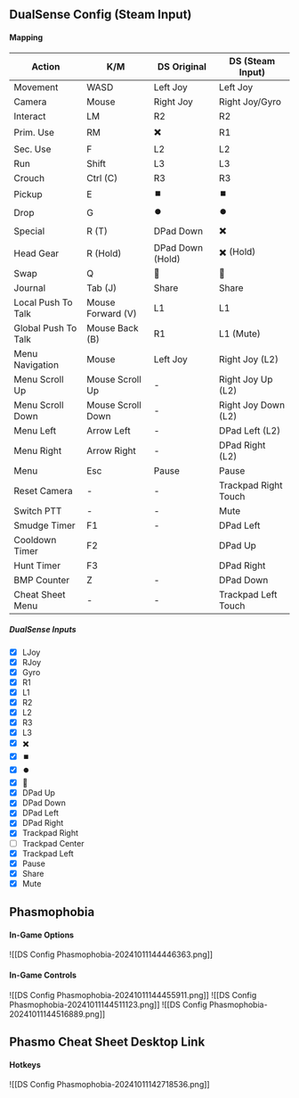 ## DualSense Config (Steam Input)

#### Mapping

| Action              | K/M               | DS Original      | DS (Steam Input)     |
| ------------------- | ----------------- | ---------------- | -------------------- |
| Movement            | WASD              | Left Joy         | Left Joy             |
| Camera              | Mouse             | Right Joy        | Right Joy/Gyro       |
| Interact            | LM                | R2               | R2                   |
| Prim. Use           | RM                | ✖️               | R1                   |
| Sec. Use            | F                 | L2               | L2                   |
| Run                 | Shift             | L3               | L3                   |
| Crouch              | Ctrl (C)          | R3               | R3                   |
| Pickup              | E                 | ⏹️               | ⏹️                   |
| Drop                | G                 | ⏺️               | ⏺️                   |
| Special             | R (T)             | DPad Down        | ✖️                   |
| Head Gear           | R (Hold)          | DPad Down (Hold) | ✖️ (Hold)            |
| Swap                | Q                 | 🔼               | 🔼                   |
| Journal             | Tab (J)           | Share            | Share                |
| Local Push To Talk  | Mouse Forward (V) | L1               | L1                   |
| Global Push To Talk | Mouse Back (B)    | R1               | L1 (Mute)            |
| Menu Navigation     | Mouse             | Left Joy         | Right Joy (L2)       |
| Menu Scroll Up      | Mouse Scroll Up   | -                | Right Joy Up (L2)    |
| Menu Scroll Down    | Mouse Scroll Down | -                | Right Joy Down (L2)  |
| Menu Left           | Arrow Left        | -                | DPad Left (L2)       |
| Menu Right          | Arrow Right       | -                | DPad Right (L2)      |
| Menu                | Esc               | Pause            | Pause                |
| Reset Camera        | -                 | -                | Trackpad Right Touch |
| Switch PTT          | -                 | -                | Mute                 |
| Smudge Timer        | F1                | -                | DPad Left            |
| Cooldown Timer      | F2                |                  | DPad Up              |
| Hunt Timer          | F3                |                  | DPad Right           |
| BMP Counter         | Z                 | -                | DPad Down            |
| Cheat Sheet Menu    | -                 | -                | Trackpad Left Touch  |

##### DualSense Inputs

- [x] LJoy
- [x] RJoy
- [x] Gyro
- [x] R1
- [x] L1
- [x] R2
- [x] L2
- [x] R3
- [x] L3
- [x] ✖️
- [x] ⏹️
- [x] ⏺️
- [x] 🔼
- [x] DPad Up
- [x] DPad Down
- [x] DPad Left 
- [x] DPad Right
- [x] Trackpad Right
- [ ] Trackpad Center
- [x] Trackpad Left
- [x] Pause
- [x] Share
- [x] Mute

## Phasmophobia
#### In-Game Options
![[DS Config Phasmophobia-20241011144446363.png]]

#### In-Game Controls
![[DS Config Phasmophobia-20241011144455911.png]]
![[DS Config Phasmophobia-20241011144511123.png]]
![[DS Config Phasmophobia-20241011144516889.png]]

## Phasmo Cheat Sheet Desktop Link 
#### Hotkeys

![[DS Config Phasmophobia-20241011142718536.png]]
